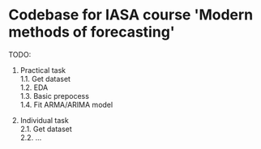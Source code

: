 # Codebase for IASA course 'Modern methods of forecasting'

TODO:

1. Practical task  
    1.1. Get dataset  
    1.2. EDA  
    1.3. Basic prepocess  
    1.4. Fit ARMA/ARIMA model  




2. Individual task  
    2.1. Get dataset  
    2.2. ... 